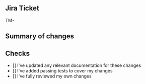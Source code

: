 ## Jira Ticket
TM-

## Summary of changes

## Checks
<!-- Place an X in the checkbox when done -->
- [] I've updated any relevant documentation for these changes
- [] I've added passing tests to cover my changes
- [] I've fully reviewed my own changes